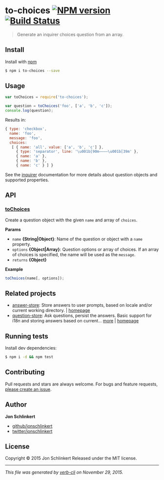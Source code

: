# to-choices [![NPM version](https://badge.fury.io/js/to-choices.svg)](http://badge.fury.io/js/to-choices)  [![Build Status](https://travis-ci.org/jonschlinkert/to-choices.svg)](https://travis-ci.org/jonschlinkert/to-choices)

> Generate an inquirer choices question from an array.

## Install

Install with [npm](https://www.npmjs.com/)

```sh
$ npm i to-choices --save
```

## Usage

```js
var toChoices = require('to-choices');

var question = toChoices('foo', ['a', 'b', 'c']);
console.log(question);
```

Results in:

```js
{ type: 'checkbox',
  name: 'foo',
  message: 'foo',
  choices:
   [ { name: 'all', value: ['a', 'b', 'c'] },
     { type: 'separator', line: '\u001b[90m————\u001b[39m' },
     { name: 'a' },
     { name: 'b' },
     { name: 'c' } ] }
```

See the [inquirer](https://github.com/sboudrias/Inquirer.js) documentation for more details about question objects and supported properties.

## API

### [toChoices](index.js#L27)

Create a question object with the given `name` and array of `choices`.

**Params**

* `name` **{String|Object}**: Name of the question or object with a `name` property.
* `options` **{Object|Array}**: Question options or array of choices. If an array of choices is specified, the name will be used as the `message`.
* `returns` **{Object}**

**Example**

```js
toChoices(name[, options]);
```

## Related projects

* [answer-store](https://www.npmjs.com/package/answer-store): Store answers to user prompts, based on locale and/or current working directory. | [homepage](https://github.com/jonschlinkert/answer-store)
* [question-store](https://www.npmjs.com/package/question-store): Ask questions, persist the answers. Basic support for i18n and storing answers based on current… [more](https://www.npmjs.com/package/question-store) | [homepage](https://github.com/jonschlinkert/question-store)

## Running tests

Install dev dependencies:

```sh
$ npm i -d && npm test
```

## Contributing

Pull requests and stars are always welcome. For bugs and feature requests, [please create an issue](https://github.com/jonschlinkert/to-choices/issues/new).

## Author

**Jon Schlinkert**

+ [github/jonschlinkert](https://github.com/jonschlinkert)
+ [twitter/jonschlinkert](http://twitter.com/jonschlinkert)

## License

Copyright © 2015 Jon Schlinkert
Released under the MIT license.

***

_This file was generated by [verb-cli](https://github.com/assemble/verb-cli) on November 29, 2015._
